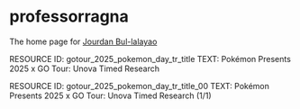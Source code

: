 # professorragna

The home page for [Jourdan Bul-lalayao](https://www.linkedin.com/in/jpbullalayao/)

RESOURCE ID: gotour_2025_pokemon_day_tr_title
TEXT: Pokémon Presents 2025 x GO Tour: Unova Timed Research

RESOURCE ID: gotour_2025_pokemon_day_tr_title_00
TEXT: Pokémon Presents 2025 x GO Tour: Unova Timed Research (1/1)
